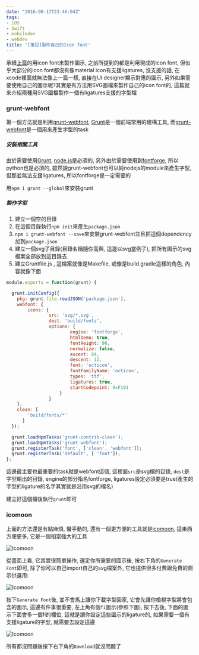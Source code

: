 ```yaml
---
date: "2016-08-17T23:46:04Z"
tags:
- iOS
- Swift
- mobiledev
- webdev
title: '[筆記]製作自己的Icon font'
---
```

承續[上篇](http://blog.jln.co/筆記-ios開發-使用icon-font來節省圖示空間/)的用icon font來製作圖示, 之前所提到的都是利用現成的icon font, 但似乎大部分的icon font都沒有像material icon有支援ligatures, 沒支援的話, 在xcode裡面就無法像上一篇一樣, 直接在UI designer顯示對應的圖示, 另外如果需要使用自己的圖示呢?其實是有方法用SVG圖檔來製作自己的icon font的, 這篇就來介紹兩種用SVG圖檔製作一個有ligatures支援的字型檔

### grunt-webfont 
第一個方法就是利用[grunt-webfont](https://github.com/sapegin/grunt-webfont), [Grunt](http://gruntjs.com)是一個前端常用的建構工具, 而[grunt-webfont](https://github.com/sapegin/grunt-webfont)是一個用來產生字型的task

##### 安裝相關工具
由於需要使用[Grunt](http://gruntjs.com), [node.js](nodejs.org)是必須的, 另外由於需要使用到[fontforge](http://fontforge.github.io), 所以python也是必須的, 雖然說grunt-webfont也可以純nodejs的module來產生字型, 但那並無法支援ligatures, 所以fontforge是一定需要的

用`npm i grunt --global`來安裝grunt

##### 製作字型
1. 建立一個空的目錄
2. 在這個目錄執行`npm init`來產生`package.json`
3. `npm i grunt-webfont --save`來安裝grunt-webfont並且把這個dependency 加到`package.json`
4. 建立一個svg子目錄(目錄名稱隨你高興, 這邊以svg當例子), 把所有圖示的svg檔案全部放到這目錄去
5. 建立Gruntfile.js , 這檔案就像是Makefile, 或像是build.gradle這樣的角色, 內容就像下面

```javascript
module.exports = function(grunt) {

  grunt.initConfig({
    pkg: grunt.file.readJSON('package.json'),
    webfont: {
        icons: {
                src: 'svg/*.svg',
                dest: 'build/fonts',
                options: {
                        engine: 'fontforge',
                        htmlDemo: true,
                        fontHeight: 96,
                        normalize: false,
                        ascent: 84,
                        descent: 12,
                        font: 'octicon',
                        fontFamilyName: 'octicon',
                        types: 'ttf',
                        ligatures: true,
                        startCodepoint: 0xF101
                    }
                }
    },
    clean: [
        'build/fonts/*'
      ]
  });

  grunt.loadNpmTasks('grunt-contrib-clean');
  grunt.loadNpmTasks('grunt-webfont');
  grunt.registerTask('font', ['clean', 'webfont']);
  grunt.registerTask('default', [ 'font']);
};
```

這邊最主要也最重要的task就是webfont這個, 這裡面`src`是svg檔的目錄, `dest`是字型輸出的目錄, engine的部分指名fontforge, ligatures設定必須要是true(產生的字型的ligature的名字其實就是沿用svg的檔名)

建立好這個檔後執行`grunt`即可

### icomoon
上面的方法還是有點麻煩, 蠻手動的, 還有一個更方便的工具就是[icomoon](https://icomoon.io/app/), 這東西方便更多, 它是一個相當強大的工具

![Icomoon](/images/posts/icomoon1.png)

從畫面上看, 它其實很簡單操作, 選定你所需要的圖示後, 按右下角的`Generate Font`即可, 除了你可以自己import自己的svg檔案外, 它也提供很多付費跟免費的圖示供選用:

![Icomoon](/images/posts/icomoon2.png)

按下`Generate Font`後, 並不會馬上讓你下載字型回家, 它會先讓你檢視字型將會包含的圖示, 這邊有件事很重要, 左上角有個`fi`圖示(參照下圖), 按下去後, 下面的圖示下面會多一個fi的欄位, 這就是讓你設定這些圖示的ligature的, 如果需要一個有支援ligature的字型, 就需要去設定這邊

![Icomoon](/images/posts/icomoon3.png)

所有都沒問題後按下右下角的`Download`就沒問題了